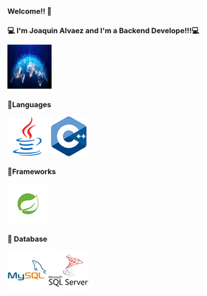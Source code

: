 ### Welcome!! 👋
### 💻 I'm Joaquin Alvaez and I'm a Backend Develope!!!💻

<img src="/images/Global.png" width="100" height="100" class="img-fluid" >

<h3>🚩Languages</h3>

<img src="/images/java.png" class="img-fluid" > <img src="/images/c++.png" class="img-fluid" >

<h3>📌Frameworks</h3>

<img src="/images/Spring.png" class="img-fluid" >

<h3> 💾 Database</h3>

<img src="/images/Mysql.png" class="img-fluid" > <img src="/images/sqlServer.png" class="img-fluid" >

<!--
**Joako07/Joako07** is a ✨ _special_ ✨ repository because its `README.md` (this file) appears on your GitHub profile.

Here are some ideas to get you started:

- 🔭 I’m currently working on ...
- 🌱 I’m currently learning ...
- 👯 I’m looking to collaborate on ...
- 🤔 I’m looking for help with ...
- 💬 Ask me about ...
- 📫 How to reach me: ...
- 😄 Pronouns: ...
- ⚡ Fun fact: ...
-->

